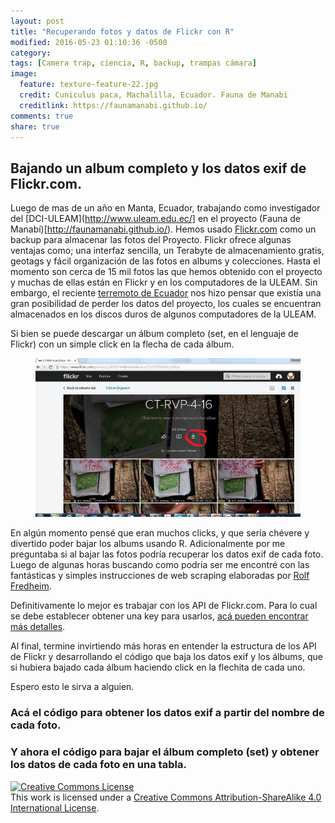 ```yaml
---
layout: post
title: "Recuperando fotos y datos de Flickr con R"
modified: 2016-05-23 01:10:36 -0500
category:
tags: [Camera trap, ciencia, R, backup, trampas cámara]
image:
  feature: texture-feature-22.jpg
  credit: Cuniculus paca, Machalilla, Ecuador. Fauna de Manabi
  creditlink: https://faunamanabi.github.io/
comments: true
share: true
---
```


## Bajando un album completo y los datos exif de Flickr.com.


Luego de mas de un año en Manta, Ecuador, trabajando como investigador del [DCI-ULEAM](http://www.uleam.edu.ec/] en el proyecto (Fauna de Manabí)[http://faunamanabi.github.io/). Hemos usado [Flickr.com](http://www.flickr.com) como un backup para almacenar las fotos del Proyecto. Flickr ofrece algunas ventajas como; una interfaz sencilla, un Terabyte de almacenamiento gratis, geotags y fácil organización de las fotos en albums y colecciones. Hasta el momento son cerca de 15 mil fotos las que hemos obtenido con el proyecto y muchas de ellas están en Flickr y en los computadores de la ULEAM. Sin embargo, el reciente [terremoto de Ecuador](https://en.wikipedia.org/wiki/2016_Ecuador_earthquake) nos hizo pensar que existía una gran posibilidad de perder los datos del proyecto, los cuales se encuentran almacenados en los discos duros de algunos computadores de la ULEAM.


Si bien se puede descargar un álbum completo (set, en el lenguaje de Flickr) con un simple click en la flecha de cada álbum.

<figure>
  <a href="/images/flickr/flickr_album.jpg"><img src="/images/flickr/flickr_album.jpg"></a>
</figure>

En algún momento pensé que eran muchos clicks, y que sería chévere y divertido poder bajar los albums usando R. Adicionalmente por me preguntaba si al bajar las fotos podría recuperar los datos exif de cada foto.  Luego de algunas horas buscando como podría ser me encontré con  las fantásticas y simples instrucciones de web scraping elaboradas por [Rolf Fredheim](http://blog.rolffredheim.com/2014/03/web-scraping-scaling-up-digital-data.html).


Definitivamente lo mejor es trabajar con los API de  Flickr.com. Para lo cual se debe establecer obtener una key para usarlos, [acá pueden encontrar más detalles](http://www.flickr.com/services/api/misc.api_keys.html).


Al final, termine invirtiendo más horas en entender la estructura de los API de Flickr y desarrollando el código que baja los datos exif y los álbums, que si hubiera bajado cada álbum haciendo click en la flechita de cada uno.

Espero esto le sirva a alguien.

### Acá el código para obtener los datos exif a partir del nombre de cada foto.

<script src="https://gist.github.com/dlizcano/650c3528a7ff1a00e9af639b3dfdfb38.js"></script>


### Y ahora el código para bajar el álbum completo (set) y obtener los datos de cada foto en una tabla.


<script src="https://gist.github.com/dlizcano/06fbf3af7a235f9c4cafb17d4223226e.js"></script>


<p>
<p></p>
</p>

<a rel="license" href="http://creativecommons.org/licenses/by-sa/4.0/"><img alt="Creative Commons License" style="border-width:0" src="http://i.creativecommons.org/l/by-sa/4.0/88x31.png" /></a><br />This work is licensed under a <a rel="license" href="http://creativecommons.org/licenses/by-sa/4.0/">Creative Commons Attribution-ShareAlike 4.0 International License</a>.
